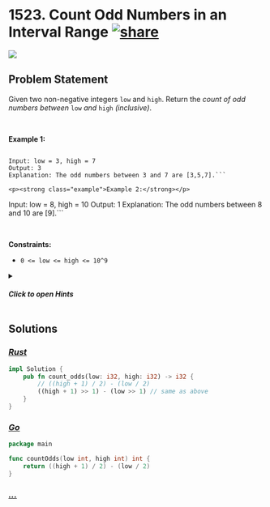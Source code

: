 # 1523. Count Odd Numbers in an Interval Range [![share]](https://leetcode.com/problems/count-odd-numbers-in-an-interval-range/)

![][easy]

## Problem Statement

<p>Given two non-negative integers <code>low</code> and <code><font face="monospace">high</font></code>. Return the <em>count of odd numbers between </em><code>low</code><em> and </em><code><font face="monospace">high</font></code><em> (inclusive)</em>.</p>
<p> </p>
<p><strong class="example">Example 1:</strong></p>

````

Input: low = 3, high = 7
Output: 3
Explanation: The odd numbers between 3 and 7 are [3,5,7].```

<p><strong class="example">Example 2:</strong></p>

````

Input: low = 8, high = 10
Output: 1
Explanation: The odd numbers between 8 and 10 are [9].```

<p> </p>
<p><strong>Constraints:</strong></p>
<ul>
<li><code>0 &lt;= low &lt;= high &lt;= 10^9</code></li>
</ul>

<details>
<summary>

#### _Click to open Hints_

</summary>

- If the range (high - low + 1) is even, the number of even and odd numbers in this range will be the same.
- If the range (high - low + 1) is odd, the solution will depend on the parity of high and low.

</details>

## Solutions

### [_Rust_](count_odd_numbers_in_an_interval_range.rs)

```rs [Rust]
impl Solution {
    pub fn count_odds(low: i32, high: i32) -> i32 {
        // ((high + 1) / 2) - (low / 2)
        ((high + 1) >> 1) - (low >> 1) // same as above
    }
}

```

### [_Go_](count_odd_numbers_in_an_interval_range.go)

```go [Go]
package main

func countOdds(low int, high int) int {
	return ((high + 1) / 2) - (low / 2)
}

```

### [_..._]()

```

```

<!----------------------------------{ link }--------------------------------->

[share]: https://graph.org/file/3ea5234dda646b71c574a.png
[easy]: https://img.shields.io/badge/Difficulty-Easy-bright.svg
[medium]: https://img.shields.io/badge/Difficulty-Medium-yellow.svg
[hard]: https://img.shields.io/badge/Difficulty-Hard-red.svg

